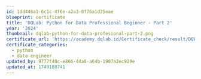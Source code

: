 ```yaml
---
id: 1dd446a1-6c1c-4f6e-a2a3-0f76a1d35eae
blueprint: certificate
title: 'DQLab: Python for Data Professional Beginner - Part 2'
year: '2024'
thumbnail: dqlab-python-for-data-profesional-part-2.png
certificate_url: 'https://academy.dqlab.id/Certificate_check/result/DQLABINTP1DLOPSN/NONTRACK'
certificate_categories:
  - python
  - data-engineer
updated_by: 9777f40c-e866-44a6-a64b-1907a2ec929e
updated_at: 1749188741
---
```

